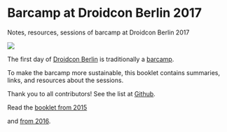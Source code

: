 # Barcamp at Droidcon Berlin 2017
Notes, resources, sessions of barcamp at Droidcon Berlin 2017


![](http://droidcon.de/sites/global.droidcon.cod.newthinking.net/files/styles/large/public/media/images/150109_droidcon_keyvisual_slider.png?itok=VpJswTmG)

The first day of [Droidcon Berlin](http://droidcon.de) is traditionally a [barcamp](http://barcamp.org).

To make the barcamp more sustainable, this booklet contains summaries, links, and resources about the sessions.

Thank you to all contributors! See the list at [Github](https://github.com/droidcon/gitbook-2017-berlin-barcamp/network/members).

Read the [booklet from 2015](https://www.gitbook.com/book/droidcon/2015-berlin-barcamp/details)  

and [from 2016](https://www.gitbook.com/book/droidcon/2016-berlin-barcamp/details).


